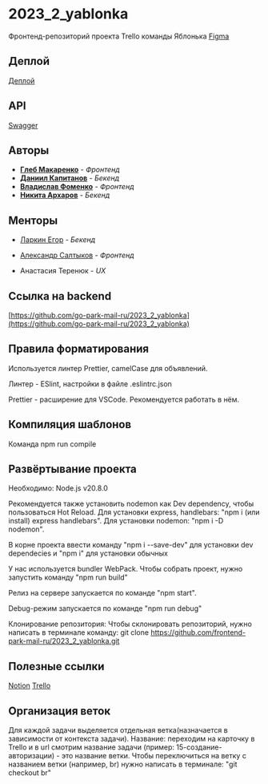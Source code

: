 # 2023_2_yablonka
Фронтенд-репозиторий проекта Trello команды Яблонька
[Figma](https://www.figma.com/file/22weajWTtWmka18H5LD2ZX/Main-page)

## Деплой

[Деплой](https://nota-tabula.ru/)

## API

[Swagger](http://213.219.215.40:8080/swagger/)

## Авторы

* [**Глеб Макаренко**](https://github.com/Glibusss) - *Фронтенд*
* [**Даниил Капитанов**](https://github.com/SmileyTheSmile) - *Бекенд*
* [**Владислав Фоменко**](https://github.com/wolpy01) - *Фронтенд*
* [**Никита Архаров**](https://github.com/bqback) - *Бекенд*

## Менторы
- [Ларкин Егор](https://github.com/WhoIsYgim) - *Бекенд*

- [Александр Салтыков](https://github.com/johnSamilin) - *Фронтенд*

- Анастасия Теренюк - *UX*

## Ссылка на backend

[https://github.com/go-park-mail-ru/2023_2_yablonka](https://github.com/go-park-mail-ru/2023_2_yablonka)


## Правила форматирования

Используется линтер Prettier, camelCase для объявлений.

Линтер - ESlint, настройки в файле .eslintrc.json

Prettier - расширение для VSCode. Рекомендуется работать в нём.

## Компиляция шаблонов

Команда npm run compile

## Развёртывание проекта

Необходимо: Node.js v20.8.0

Рекомендуется также установить nodemon как Dev dependency, чтобы пользоваться Hot Reload.
Для установки express, handlebars: "npm i (или install) express handlebars".
Для установки nodemon: "npm i -D nodemon".

В корне проекта ввести команду "npm i --save-dev" для установки dev dependecies и
"npm i" для установки обычных

У нас используется bundler WebPack. Чтобы собрать проект, нужно запустить команду "npm run build"

Релиз на сервере запускается по команде "npm start".

Debug-режим запускается по команде "npm run debug"

Клонирование репозитория:
Чтобы склонировать репозиторий, нужно написать в терминале команду:
git clone https://github.com/frontend-park-mail-ru/2023_2_yablonka.git

## Полезные ссылки

[Notion](https://believed-college-f64.notion.site/f7d304324e35400b92ba7260dd39ef72)
[Trello](https://trello.com/b/69bYb5vB/la-tabula)

## Организация веток

Для каждой задачи выделяется отдельная ветка(назначается в зависимости от контекста задачи).
Название: переходим на карточку в Trello и в url смотрим название задачи (пример: 15-создание-авторизации) - это название ветки.
Чтобы переключиться на ветку с названием ветки (например, br) нужно написать в терминале: "git checkout br"
